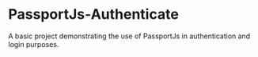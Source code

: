 # PassportJs-Authenticate
A basic project demonstrating the use of PassportJs in authentication and login purposes.
